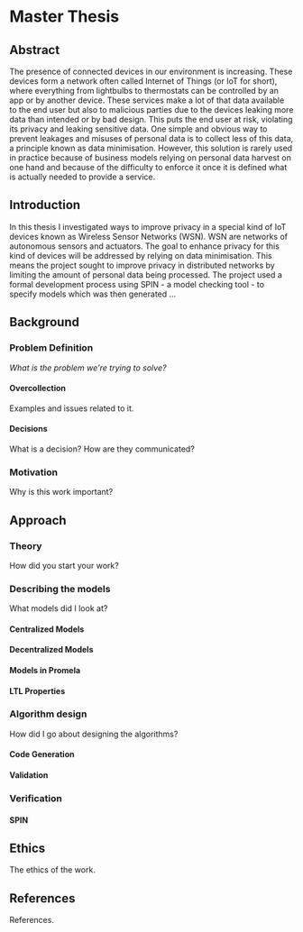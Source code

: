 # Master Thesis

## Abstract

The presence of connected devices in our environment is increasing. These devices form a network often called Internet of Things (or IoT for short), where everything from lightbulbs to thermostats can be controlled by an app or by another device. These services make a lot of that data available to the end user but also to malicious parties due to the devices leaking more data than intended or by bad design. This puts the end user at risk, violating its privacy and leaking sensitive data. One simple and obvious way to prevent leakages and misuses of personal data is to collect less of this data, a principle known as data minimisation. However, this solution is rarely used in practice because of business models relying on personal data harvest on one hand and because of the difficulty to enforce it once it is defined what is actually needed to provide a service.

## Introduction

In this thesis I investigated ways to improve privacy in a special kind of IoT devices known as Wireless Sensor Networks (WSN). WSN are networks of autonomous sensors and actuators. The goal to enhance privacy for this kind of devices will be addressed by relying on data minimisation. This means the project sought to improve privacy in distributed networks by limiting the amount of personal data being processed. 
The project used a formal development process using SPIN - a model checking tool - to specify models which was then generated ...


## Background

### Problem Definition 

*What is the problem we're trying to solve?*



#### Overcollection

Examples and issues related to it.

#### Decisions

What is a decision? How are they communicated?

### Motivation

Why is this work important?

## Approach

### Theory

How did you start your work?

### Describing the models

What models did I look at?

#### Centralized Models

#### Decentralized Models

#### Models in Promela

#### LTL Properties

### Algorithm design

How did I go about designing the algorithms?
#### Code Generation

#### Validation

### Verification

#### SPIN

## Ethics

The ethics of the work.

## References

References.

